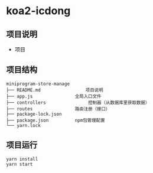 # koa2-icdong

<!--
 * @Description: koa2脚手架
 * @Author: Daito Chai
 * @Date: 2021-06-04 16:00:13
 * @LastEditors: Daito Chai
 * @LastEditTime: 2021-06-05 18:25:47
-->


## 项目说明

-   项目


## 项目结构

```
miniprogram-store-manage
├── README.md                 项目说明
├── app.js                全局入口文件
├── controllers                控制器（从数据库里获取数据）
├── routes                路由注册（接口）
├── package-lock.json
├── package.json          npm包管理配置
└── yarn.lock                 

```

## 项目运行

```
yarn install
yarn start

```
